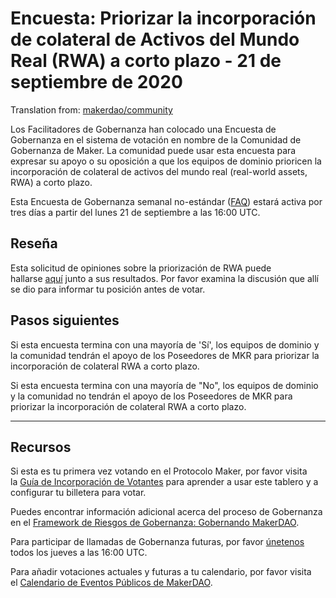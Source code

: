 # Encuesta: Priorizar la incorporación de colateral de Activos del Mundo Real (RWA) a corto plazo - 21 de septiembre de 2020

Translation from:
[makerdao/community](https://github.com/makerdao/community/blob/92a042313c838371bad3f4773cdd8bbe8a7c7f03/governance/polls/Proposal%20-%20Prioritising%20Real%20World%20Asset%20Collateral%20-%20September%2021%2C%202020.md)

Los Facilitadores de Gobernanza han colocado una Encuesta de Gobernanza en el sistema de votación en nombre de la Comunidad de Gobernanza de Maker. La comunidad puede usar esta encuesta para expresar su apoyo o su oposición a que los equipos de dominio prioricen la incorporación de colateral de activos del mundo real (real-world assets, RWA) a corto plazo.

Esta Encuesta de Gobernanza semanal no-estándar ([FAQ](https://community-development.makerdao.com/governance/governance#is-there-more-than-one-type-of-vote)) estará activa por tres días a partir del lunes 21 de septiembre a las 16:00 UTC.

## **Reseña**

Esta solicitud de opiniones sobre la priorización de RWA puede hallarse [aquí](https://forum.makerdao.com/t/signal-request-should-real-world-asset-collateral-onboarding-be-prioritised-in-the-short-term/4075) junto a sus resultados. Por favor examina la discusión que allí se dio para informar tu posición antes de votar.

## Pasos siguientes

Si esta encuesta termina con una mayoría de 'Sí', los equipos de dominio y la comunidad tendrán el apoyo de los Poseedores de MKR para priorizar la incorporación de colateral RWA a corto plazo.

Si esta encuesta termina con una mayoría de "No", los equipos de dominio y la comunidad no tendrán el apoyo de los Poseedores de MKR para priorizar la incorporación de colateral RWA a corto plazo.

---

## **Recursos**

Si esta es tu primera vez votando en el Protocolo Maker, por favor visita la [Guía de Incorporación de Votantes](https://community-development.makerdao.com/onboarding/voter-onboarding) para aprender a usar este tablero y a configurar tu billetera para votar.

Puedes encontrar información adicional acerca del proceso de Gobernanza en el [Framework de Riesgos de Gobernanza: Gobernando MakerDAO](https://community-development.makerdao.com/governance/governance-risk-framework).

Para participar de llamadas de Gobernanza futuras, por favor [únetenos](https://community-development.makerdao.com/governance/governance-and-risk-meetings) todos los jueves a las 16:00 UTC.

Para añadir votaciones actuales y futuras a tu calendario, por favor visita el [Calendario de Eventos Públicos de MakerDAO](https://calendar.google.com/calendar/embed?src=makerdao.com_3efhm2ghipksegl009ktniomdk%40group.calendar.google.com&ctz=America%2FLos_Angeles).

